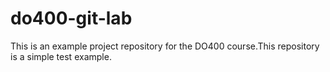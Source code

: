 # do400-git-lab

This is an example project repository for the DO400 course.This repository is a simple test example.